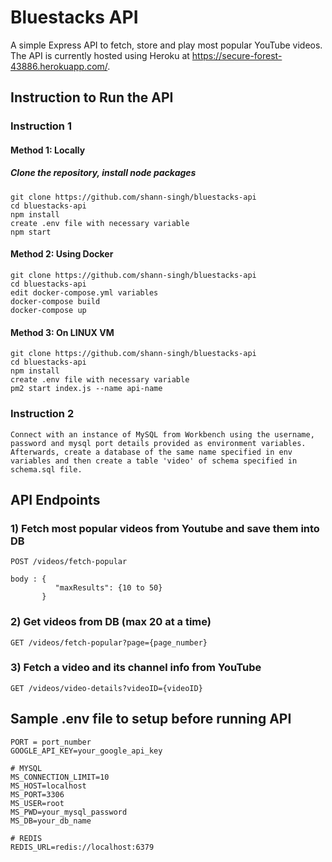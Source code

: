 # Bluestacks API

A simple Express API to fetch, store and play most popular YouTube videos.
The API is currently hosted using Heroku at https://secure-forest-43886.herokuapp.com/.

## Instruction to Run the API

### Instruction 1

#### Method 1: Locally

##### Clone the repository, install node packages

```
git clone https://github.com/shann-singh/bluestacks-api
cd bluestacks-api
npm install
create .env file with necessary variable
npm start
```

#### Method 2: Using Docker

```
git clone https://github.com/shann-singh/bluestacks-api
cd bluestacks-api
edit docker-compose.yml variables
docker-compose build
docker-compose up
```

#### Method 3: On LINUX VM

```
git clone https://github.com/shann-singh/bluestacks-api
cd bluestacks-api
npm install
create .env file with necessary variable
pm2 start index.js --name api-name
```

### Instruction 2

```
Connect with an instance of MySQL from Workbench using the username, password and mysql port details provided as environment variables. Afterwards, create a database of the same name specified in env variables and then create a table 'video' of schema specified in schema.sql file.
```

## API Endpoints

### 1) Fetch most popular videos from Youtube and save them into DB

```
POST /videos/fetch-popular

body : {
          "maxResults": {10 to 50}
       }
```

### 2) Get videos from DB (max 20 at a time)

```
GET /videos/fetch-popular?page={page_number}
```

### 3) Fetch a video and its channel info from YouTube

```
GET /videos/video-details?videoID={videoID}
```

## Sample .env file to setup before running API

```
PORT = port_number
GOOGLE_API_KEY=your_google_api_key

# MYSQL
MS_CONNECTION_LIMIT=10
MS_HOST=localhost
MS_PORT=3306
MS_USER=root
MS_PWD=your_mysql_password
MS_DB=your_db_name

# REDIS
REDIS_URL=redis://localhost:6379
```
